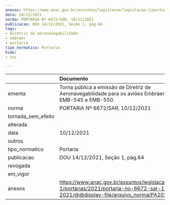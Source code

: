 ```yaml
---
anexos: https://www.anac.gov.br/assuntos/legislacao/legislacao-1/portarias/2021/portaria-no-6672-sar-10-12-2021/@@display-file/arquivo_norma/PA2021-6672.pdf
data: 10/12/2021
norma: PORTARIA Nº 6672/SAR, 10/12/2021
publicacao: DOU 14/12/2021, Seção 1, pág.64
tags:
- diretriz de aeronavegabilidade
- embraer
- portaria
tipo_normatico: Portaria
hide: 
- toc 
 
---
```


|                    | Documento                                                                                                                                            |
|:-------------------|:-----------------------------------------------------------------------------------------------------------------------------------------------------|
| ementa             | Torna pública a emissão de Diretriz de Aeronavegabilidade para os aviões Embraer modelo EMB-545 e EMB-550.                                           |
| norma              | PORTARIA Nº 6672/SAR, 10/12/2021                                                                                                                     |
| tornada_sem_efeito |                                                                                                                                                      |
| alterada           |                                                                                                                                                      |
| data               | 10/12/2021                                                                                                                                           |
| outros             |                                                                                                                                                      |
| tipo_normatico     | Portaria                                                                                                                                             |
| publicacao         | DOU 14/12/2021, Seção 1, pág.64                                                                                                                      |
| revogada           |                                                                                                                                                      |
| em_vigor           |                                                                                                                                                      |
| anexos             | https://www.anac.gov.br/assuntos/legislacao/legislacao-1/portarias/2021/portaria-no-6672-sar-10-12-2021/@@display-file/arquivo_norma/PA2021-6672.pdf |